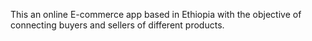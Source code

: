 This an online E-commerce app based in Ethiopia with the objective of connecting buyers and sellers of different products.
